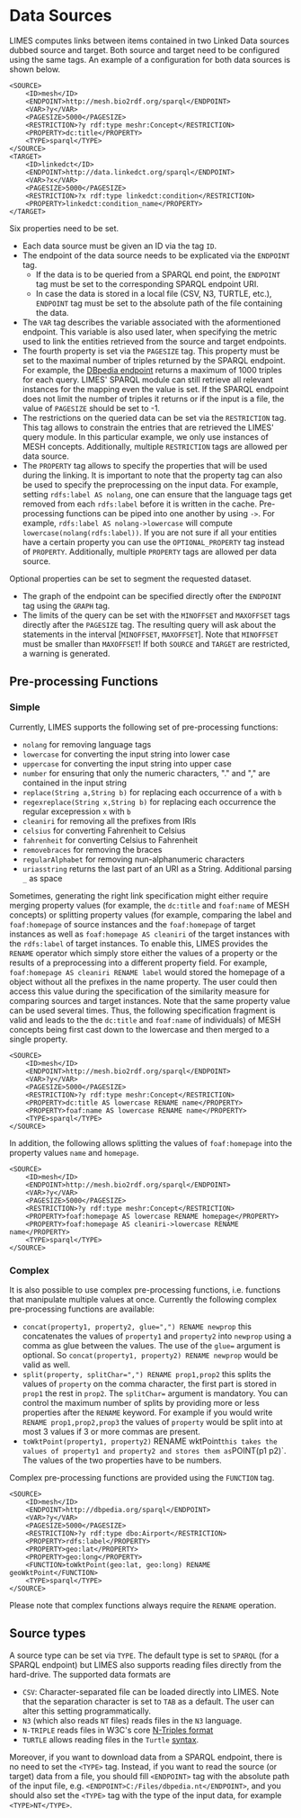 # Data Sources
LIMES computes links between items contained in two Linked Data sources dubbed source and target. Both source and target need to be configured using the same tags. An example of a configuration for both data sources is shown below.

    <SOURCE>
        <ID>mesh</ID>
        <ENDPOINT>http://mesh.bio2rdf.org/sparql</ENDPOINT>
        <VAR>?y</VAR>
        <PAGESIZE>5000</PAGESIZE>
        <RESTRICTION>?y rdf:type meshr:Concept</RESTRICTION>
        <PROPERTY>dc:title</PROPERTY>
        <TYPE>sparql</TYPE>
    </SOURCE>    
    <TARGET>
        <ID>linkedct</ID>
        <ENDPOINT>http://data.linkedct.org/sparql</ENDPOINT>
        <VAR>?x</VAR>
        <PAGESIZE>5000</PAGESIZE>
        <RESTRICTION>?x rdf:type linkedct:condition</RESTRICTION>
        <PROPERTY>linkedct:condition_name</PROPERTY>
    </TARGET>


Six properties need to be set. 

* Each data source must be given an ID via the tag `ID`.
* The endpoint of the data source needs to be explicated via the `ENDPOINT` tag. 
    + If the data is to be queried from a SPARQL end point, the `ENDPOINT` tag must be set to the corresponding SPARQL endpoint URI.
    + In case the data is stored in a local file (CSV, N3, TURTLE, etc.), `ENDPOINT` tag must be set to the absolute path of the file containing the data.
* The `VAR` tag describes the variable associated with the aformentioned endpoint. This variable is also used later, when specifying the metric used to link the entities retrieved from the source and target endpoints.
* The fourth property is set via the `PAGESIZE` tag. This property must be set to the maximal number of triples returned by the SPARQL endpoint. For example, the [DBpedia endpoint](http://dbpedia.org/sparql) returns a maximum of 1000 triples for each query. LIMES' SPARQL module can still retrieve all relevant instances for the mapping even the value is set. If the SPARQL endpoint does not limit the number of triples it returns or if the input is a file, the value of `PAGESIZE` should be set to -1. 
* The restrictions on the queried data can be set via the `RESTRICTION` tag. This tag allows to constrain the entries that are retrieved the LIMES' query module. In this particular example, we only use instances of MESH concepts. Additionally, multiple `RESTRICTION` tags are allowed per data source.
* The `PROPERTY` tag allows to specify the properties that will be used during the linking. It is important to note that the property tag can also be used to specify the preprocessing on the input data. For example, setting `rdfs:label AS nolang`, one can ensure that the language tags get removed from each `rdfs:label` before it is written in the cache. Pre-processing functions can be piped into one another by using `->`. For example, `rdfs:label AS nolang->lowercase` will compute `lowercase(nolang(rdfs:label))`. If you are not sure if all your entities have a certain property you can use the `OPTIONAL_PROPERTY` tag instead of `PROPERTY`. Additionally, multiple `PROPERTY` tags are allowed per data source.

Optional properties can be set to segment the requested dataset.

* The graph of the endpoint can be specified directly ofter the `ENDPOINT` tag using the `GRAPH` tag.
* The limits of the query can be set with the `MINOFFSET` and `MAXOFFSET` tags directly after the `PAGESIZE` tag. The resulting query will ask about the statements in the interval [`MINOFFSET`, `MAXOFFSET`]. Note that `MINOFFSET` must be smaller than `MAXOFFSET`! If both `SOURCE` and `TARGET` are restricted, a warning is generated.

## Pre-processing Functions
### Simple

Currently, LIMES supports the following set of pre-processing functions:
* `nolang` for removing language tags
* `lowercase` for converting the input string into lower case
* `uppercase` for converting the input string into upper case 
* `number` for ensuring that only the numeric characters, "." and "," are contained in the input string
* `replace(String a,String b)` for replacing each occurrence of `a` with `b`
* `regexreplace(String x,String b)` for replacing each occurrence the regular excepression `x` with `b`
* `cleaniri` for removing all the prefixes from IRIs
* `celsius` for converting Fahrenheit to Celsius
* `fahrenheit` for converting Celsius to Fahrenheit
* `removebraces` for removing the braces
* `regularAlphabet` for removing nun-alphanumeric characters
* `uriasstring` returns the last part of an URI as a String. Additional parsing `_` as space

Sometimes, generating the right link specification might either require merging property values (for example, the `dc:title` and `foaf:name` of MESH concepts) or splitting property values (for example, comparing the label and `foaf:homepage` of source instances and the `foaf:homepage` of target instances as well as `foaf:homepage AS cleaniri` of the target instances with the `rdfs:label` of target instances. To enable this, LIMES provides the `RENAME` operator which simply store either the values of a property or the results of a preprocessing into a different property field. For example, `foaf:homepage AS cleaniri RENAME label` would stored the homepage of a object without all the prefixes in the name property. The user could then access this value during the specification of the similarity measure for comparing sources and target instances. Note that the same property value can be used several times. Thus, the following specification fragment is valid and leads to the the `dc:title` and `foaf:name` of individuals)  of MESH concepts being first cast down to the lowercase and then merged to a single property.

    <SOURCE>
        <ID>mesh</ID>
        <ENDPOINT>http://mesh.bio2rdf.org/sparql</ENDPOINT>
        <VAR>?y</VAR>
        <PAGESIZE>5000</PAGESIZE>
        <RESTRICTION>?y rdf:type meshr:Concept</RESTRICTION>
        <PROPERTY>dc:title AS lowercase RENAME name</PROPERTY>
        <PROPERTY>foaf:name AS lowercase RENAME name</PROPERTY>
        <TYPE>sparql</TYPE>
    </SOURCE>

In addition, the following allows splitting the values of `foaf:homepage` into the property values `name` and `homepage`.


    <SOURCE>
        <ID>mesh</ID>
        <ENDPOINT>http://mesh.bio2rdf.org/sparql</ENDPOINT>
        <VAR>?y</VAR>
        <PAGESIZE>5000</PAGESIZE>
        <RESTRICTION>?y rdf:type meshr:Concept</RESTRICTION>
        <PROPERTY>foaf:homepage AS lowercase RENAME homepage</PROPERTY>
        <PROPERTY>foaf:homepage AS cleaniri->lowercase RENAME name</PROPERTY>
        <TYPE>sparql</TYPE>
    </SOURCE>

### Complex 
It is also possible to use complex pre-processing functions, i.e. functions that manipulate multiple values at once.
Currently the following complex pre-processing functions are available:
* `concat(property1, property2, glue=",") RENAME newprop` this concatenates the values of `property1` and `property2` into `newprop` using a comma as glue between the values. The use of the `glue=` argument is optional. So `concat(property1, property2) RENAME newprop` would be valid as well.
* `split(property, splitChar=",") RENAME prop1,prop2` this splits the values of `property` on the comma character, the first part is stored in `prop1` the rest in `prop2`. The `splitChar=` argument is mandatory. You can control the maximum number of splits by providing more or less properties after the `RENAME` keyword. For example if you would write `RENAME prop1,prop2,prop3` the values of `property` would be split into at most 3 values if 3 or more commas are present.
* `toWktPoint(property1, property2)` RENAME wktPoint` this takes the values of property1 and property2 and stores them as `POINT(p1 p2)`. The values of the two properties have to be numbers.

Complex pre-processing functions are provided using the `FUNCTION` tag.


    <SOURCE>
        <ID>mesh</ID>
        <ENDPOINT>http://dbpedia.org/sparql</ENDPOINT>
        <VAR>?y</VAR>
        <PAGESIZE>5000</PAGESIZE>
        <RESTRICTION>?y rdf:type dbo:Airport</RESTRICTION>
        <PROPERTY>rdfs:label</PROPERTY>
        <PROPERTY>geo:lat</PROPERTY>
        <PROPERTY>geo:long</PROPERTY>
        <FUNCTION>toWktPoint(geo:lat, geo:long) RENAME geoWktPoint</FUNCTION>
        <TYPE>sparql</TYPE>
    </SOURCE>

Please note that complex functions always require the `RENAME` operation.


## Source types
A source type can be set via `TYPE`. The default type is set to `SPARQL` (for a SPARQL endpoint) but LIMES also supports reading files directly from the hard-drive. The supported data formats are
* `CSV`: Character-separated file can be loaded directly into LIMES. Note that the separation character is set to `TAB` as a default. The user can alter this setting programmatically. 
* `N3` (which also reads `NT` files) reads files in the `N3` language.
* `N-TRIPLE` reads files in W3C's core [N-Triples format](http://www.w3.org/TR/rdf-testcases/\#ntriples)
* `TURTLE` allows reading files in the `Turtle` [syntax](http://www.w3.org/TR/turtle/).

Moreover, if you want to download data from a SPARQL endpoint, there is no need to set the `<TYPE>` tag. 
Instead, if you want to read the source (or target) data from a file, you should fill `<ENDPOINT>` tag with the absolute path of the input file, e.g. `<ENDPOINT>C:/Files/dbpedia.nt</ENDPOINT>`, and you should also set the `<TYPE>` tag  with the type of the input data, for example `<TYPE>NT</TYPE>`.
